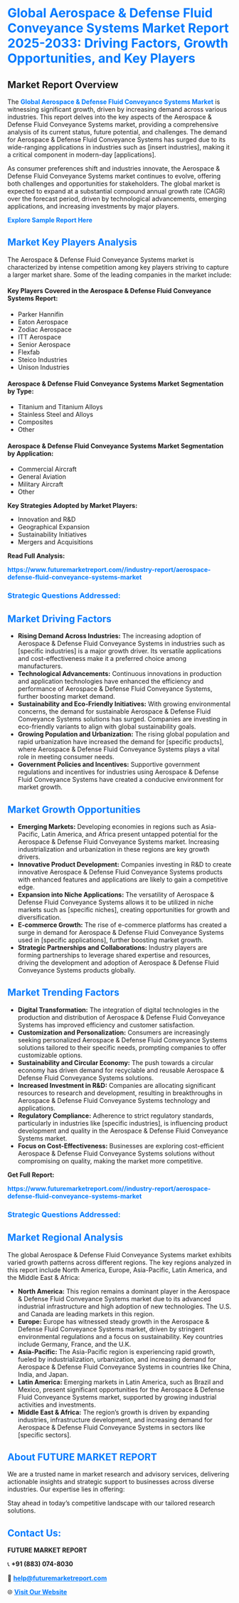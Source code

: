 <h1 style="color: #007BFF;">Global Aerospace & Defense Fluid Conveyance Systems Market Report 2025-2033: Driving Factors, Growth Opportunities, and Key Players</h1>

<section id="overview">
<h2>Market Report Overview</h2>
<p>The <a href="https://www.futuremarketreport.com//industry-report/aerospace-defense-fluid-conveyance-systems-market" style="color: #007BFF; text-decoration: none;"><strong>Global Aerospace & Defense Fluid Conveyance Systems Market</strong></a> is witnessing significant growth, driven by increasing demand across various industries. This report delves into the key aspects of the Aerospace & Defense Fluid Conveyance Systems market, providing a comprehensive analysis of its current status, future potential, and challenges. The demand for Aerospace & Defense Fluid Conveyance Systems has surged due to its wide-ranging applications in industries such as [insert industries], making it a critical component in modern-day [applications].</p>
<p>As consumer preferences shift and industries innovate, the Aerospace & Defense Fluid Conveyance Systems market continues to evolve, offering both challenges and opportunities for stakeholders. The global market is expected to expand at a substantial compound annual growth rate (CAGR) over the forecast period, driven by technological advancements, emerging applications, and increasing investments by major players.</p>
</section>

<section id="overview">
<p><a href="https://www.futuremarketreport.com//request-sample/reportId=89415" style="color: #007BFF; text-decoration: none;"><strong>Explore Sample Report Here</strong></a></p>
</section>

<section id="key-players">
<h2 style="color: #007BFF;">Market Key Players Analysis</h2>
<p>The Aerospace & Defense Fluid Conveyance Systems market is characterized by intense competition among key players striving to capture a larger market share. Some of the leading companies in the market include:</p>
<h4>Key Players Covered in the Aerospace & Defense Fluid Conveyance Systems Report:</h4>
<ul><li>Parker Hannifin</li><li>Eaton Aerospace</li><li>Zodiac Aerospace</li><li>ITT Aerospace</li><li>Senior Aerospace</li><li>Flexfab</li><li>Steico Industries</li><li>Unison Industries</li></ul>
<h4>Aerospace & Defense Fluid Conveyance Systems Market Segmentation by Type:</h4>
<ul><li>Titanium and Titanium Alloys</li><li>Stainless Steel and Alloys</li><li>Composites</li><li>Other</li></ul>

<h4>Aerospace & Defense Fluid Conveyance Systems Market Segmentation by Application:</h4>
<ul><li>Commercial Aircraft</li><li>General Aviation</li><li>Military Aircraft</li><li>Other</li></ul>
<p><strong>Key Strategies Adopted by Market Players:</strong></p>
<ul>
<li>Innovation and R&D</li>
<li>Geographical Expansion</li>
<li>Sustainability Initiatives</li>
<li>Mergers and Acquisitions</li>
</ul>
</section>

<section>
<p><strong>Read Full Analysis: </strong></p><a href="https://www.futuremarketreport.com//industry-report/aerospace-defense-fluid-conveyance-systems-market" style="color: #007BFF; text-decoration: none;"><strong>https://www.futuremarketreport.com//industry-report/aerospace-defense-fluid-conveyance-systems-market</strong></a>
<h3 style="color: #007BFF;">Strategic Questions Addressed:</h3>
</section>

<section id="driving-factors">
<h2 style="color: #007BFF;">Market Driving Factors</h2>
<ul>
<li><strong>Rising Demand Across Industries:</strong> The increasing adoption of Aerospace & Defense Fluid Conveyance Systems in industries such as [specific industries] is a major growth driver. Its versatile applications and cost-effectiveness make it a preferred choice among manufacturers.</li>
<li><strong>Technological Advancements:</strong> Continuous innovations in production and application technologies have enhanced the efficiency and performance of Aerospace & Defense Fluid Conveyance Systems, further boosting market demand.</li>
<li><strong>Sustainability and Eco-Friendly Initiatives:</strong> With growing environmental concerns, the demand for sustainable Aerospace & Defense Fluid Conveyance Systems solutions has surged. Companies are investing in eco-friendly variants to align with global sustainability goals.</li>
<li><strong>Growing Population and Urbanization:</strong> The rising global population and rapid urbanization have increased the demand for [specific products], where Aerospace & Defense Fluid Conveyance Systems plays a vital role in meeting consumer needs.</li>
<li><strong>Government Policies and Incentives:</strong> Supportive government regulations and incentives for industries using Aerospace & Defense Fluid Conveyance Systems have created a conducive environment for market growth.</li>
</ul>
</section>

<section id="growth-opportunities">
<h2 style="color: #007BFF;">Market Growth Opportunities</h2>
<ul>
<li><strong>Emerging Markets:</strong> Developing economies in regions such as Asia-Pacific, Latin America, and Africa present untapped potential for the Aerospace & Defense Fluid Conveyance Systems market. Increasing industrialization and urbanization in these regions are key growth drivers.</li>
<li><strong>Innovative Product Development:</strong> Companies investing in R&D to create innovative Aerospace & Defense Fluid Conveyance Systems products with enhanced features and applications are likely to gain a competitive edge.</li>
<li><strong>Expansion into Niche Applications:</strong> The versatility of Aerospace & Defense Fluid Conveyance Systems allows it to be utilized in niche markets such as [specific niches], creating opportunities for growth and diversification.</li>
<li><strong>E-commerce Growth:</strong> The rise of e-commerce platforms has created a surge in demand for Aerospace & Defense Fluid Conveyance Systems used in [specific applications], further boosting market growth.</li>
<li><strong>Strategic Partnerships and Collaborations:</strong> Industry players are forming partnerships to leverage shared expertise and resources, driving the development and adoption of Aerospace & Defense Fluid Conveyance Systems products globally.</li>
</ul>
</section>

<section id="trending-factors">
<h2 style="color: #007BFF;">Market Trending Factors</h2>
<ul>
<li><strong>Digital Transformation:</strong> The integration of digital technologies in the production and distribution of Aerospace & Defense Fluid Conveyance Systems has improved efficiency and customer satisfaction.</li>
<li><strong>Customization and Personalization:</strong> Consumers are increasingly seeking personalized Aerospace & Defense Fluid Conveyance Systems solutions tailored to their specific needs, prompting companies to offer customizable options.</li>
<li><strong>Sustainability and Circular Economy:</strong> The push towards a circular economy has driven demand for recyclable and reusable Aerospace & Defense Fluid Conveyance Systems solutions.</li>
<li><strong>Increased Investment in R&D:</strong> Companies are allocating significant resources to research and development, resulting in breakthroughs in Aerospace & Defense Fluid Conveyance Systems technology and applications.</li>
<li><strong>Regulatory Compliance:</strong> Adherence to strict regulatory standards, particularly in industries like [specific industries], is influencing product development and quality in the Aerospace & Defense Fluid Conveyance Systems market.</li>
<li><strong>Focus on Cost-Effectiveness:</strong> Businesses are exploring cost-efficient Aerospace & Defense Fluid Conveyance Systems solutions without compromising on quality, making the market more competitive.</li>
</ul>
</section>

<section>
<p><strong>Get Full Report: </strong></p><a href="https://www.futuremarketreport.com//industry-report/aerospace-defense-fluid-conveyance-systems-market" style="color: #007BFF; text-decoration: none;"><strong>https://www.futuremarketreport.com//industry-report/aerospace-defense-fluid-conveyance-systems-market</strong></a>
<h3 style="color: #007BFF;">Strategic Questions Addressed:</h3>
</section>


<section id="regional-analysis">
<h2 style="color: #007BFF;">Market Regional Analysis</h2>
<p>The global Aerospace & Defense Fluid Conveyance Systems market exhibits varied growth patterns across different regions. The key regions analyzed in this report include North America, Europe, Asia-Pacific, Latin America, and the Middle East & Africa:</p>
<ul>
<li><strong>North America:</strong> This region remains a dominant player in the Aerospace & Defense Fluid Conveyance Systems market due to its advanced industrial infrastructure and high adoption of new technologies. The U.S. and Canada are leading markets in this region.</li>
<li><strong>Europe:</strong> Europe has witnessed steady growth in the Aerospace & Defense Fluid Conveyance Systems market, driven by stringent environmental regulations and a focus on sustainability. Key countries include Germany, France, and the U.K.</li>
<li><strong>Asia-Pacific:</strong> The Asia-Pacific region is experiencing rapid growth, fueled by industrialization, urbanization, and increasing demand for Aerospace & Defense Fluid Conveyance Systems in countries like China, India, and Japan.</li>
<li><strong>Latin America:</strong> Emerging markets in Latin America, such as Brazil and Mexico, present significant opportunities for the Aerospace & Defense Fluid Conveyance Systems market, supported by growing industrial activities and investments.</li>
<li><strong>Middle East & Africa:</strong> The region’s growth is driven by expanding industries, infrastructure development, and increasing demand for Aerospace & Defense Fluid Conveyance Systems in sectors like [specific sectors].</li>
</ul>
</section>

<footer>
<h2 style="color: #007BFF;">About FUTURE MARKET REPORT</h2>
<p>We are a trusted name in market research and advisory services, delivering actionable insights and strategic support to businesses across diverse industries. Our expertise lies in offering:</p>

<p>Stay ahead in today’s competitive landscape with our tailored research solutions.</p>

<h2 style="color: #007BFF;">Contact Us:</h2>
<p><strong>FUTURE MARKET REPORT</strong></p>
<p>📞 <strong>+91 (883) 074-8030</strong></p>
<p>📧 <strong><a href="mailto:help@futuremarketreport.com" style="color: #007BFF;">help@futuremarketreport.com</a></strong></p>
<p>🌐 <strong><a href="https://www.futuremarketreport.com/" style="color: #007BFF;">Visit Our Website</a></strong></p>
</footer>